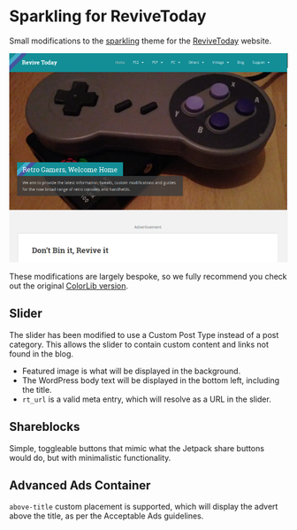# Sparkling for ReviveToday
Small modifications to the [sparkling][source] theme for the [ReviveToday][site] website.

![Theme preview](screenshot.png)

These modifications are largely bespoke, so we fully recommend you check out the original [ColorLib version][source].

## Slider
The slider has been modified to use a Custom Post Type instead of a post category. This allows the slider to contain custom content and
links not found in the blog.

* Featured image is what will be displayed in the background.
* The WordPress body text will be displayed in the bottom left, including the title.
* `rt_url` is a valid meta entry, which will resolve as a URL in the slider.

## Shareblocks
Simple, toggleable buttons that mimic what the Jetpack share buttons would do, but with minimalistic functionality.

## Advanced Ads Container
`above-title` custom placement is supported, which will display the advert above the title, as per the Acceptable Ads guidelines.

[site]: https://revive.today
[source]: https://github.com/ColorlibHQ/Sparkling
